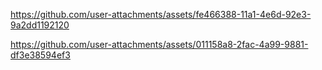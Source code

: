 

https://github.com/user-attachments/assets/fe466388-11a1-4e6d-92e3-9a2dd1192120


https://github.com/user-attachments/assets/011158a8-2fac-4a99-9881-df3e38594ef3
